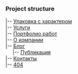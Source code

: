 ### Project structure
|-- [Упаковка с характером](https://mysecondspace.github.io/alpaka.net.ua/build/index.html)<br>
|-- [Услуги](https://mysecondspace.github.io/alpaka.net.ua/build/services.html)<br>
|-- [Портфолио работ](https://mysecondspace.github.io/alpaka.net.ua/build/portfolio.html)<br>
|-- [О компании](https://mysecondspace.github.io/alpaka.net.ua/build/about.html)<br>
|-- [Блог](https://mysecondspace.github.io/alpaka.net.ua/build/blog.html)<br>
&nbsp;&nbsp;&nbsp;&nbsp;&nbsp;|-- [Публикация](https://mysecondspace.github.io/alpaka.net.ua/build/post.html)<br>
|-- [Контакты](https://mysecondspace.github.io/alpaka.net.ua/build/contacts.html)<br>
|-- [404](https://mysecondspace.github.io/alpaka.net.ua/build/404.html)
